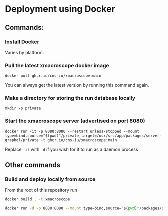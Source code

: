 # Deployment using Docker

## Commands:

### Install Docker

Varies by platform.

### Pull the latest xmacroscope docker image

    docker pull ghcr.io/cns-iu/xmacroscope:main

You can always get the latest version by running this command again.

### Make a directory for storing the run database locally

    mkdir -p private

### Start the xmacroscope server (advertised on port 8080)

    docker run -it -p 8080:8080 --restart unless-stopped --mount type=bind,source="$(pwd)"/private,target=/usr/src/app/packages/server-graphql/private -t ghcr.io/cns-iu/xmacroscope:main

Replace `-it` with `-d` if you wish for it to run as a daemon process

## Other commands

### Build and deploy locally from source

From the root of this repository run

```bash
docker build . -t xmacroscope

docker run -d -p 8080:8080 --mount type=bind,source="$(pwd)"/packages/server-graphql/private,target=/usr/src/app/packages/server-graphql/private -t xmacroscope
```
